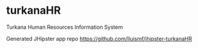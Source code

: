 # turkanaHR
Turkana Human Resources Information System

Generated JHipster app repo https://github.com/lluismf/jhipster-turkanaHR
